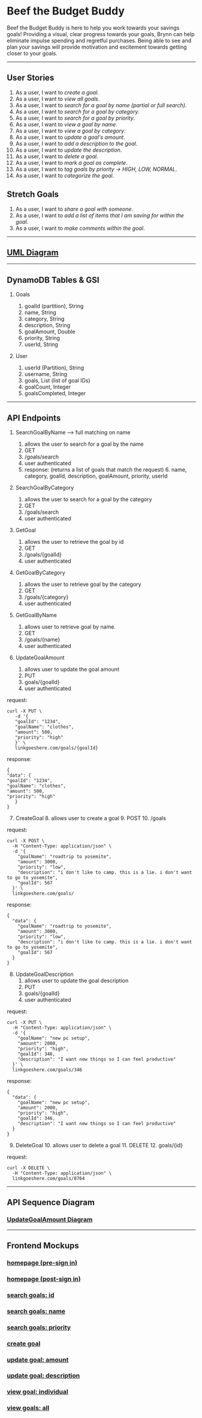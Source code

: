 # Beef the Budget Buddy
Beef the Budget Buddy is here to help you work towards your savings goals! Providing a visual, clear
progress towards your goals, Brynn can help eliminate impulse spending and regretful purchases. Being able to
see and plan your savings will provide motivation and excitement towards getting closer to your goals.

---

## User Stories

1. As a user, I want to *create a goal*.
2. As a user, I want to *view all goals*.
3. As a user, I want to *search for a goal by name (partial or full search)*.
4. As a user, I want to *search for a goal by category*.
5. As a user, I want to *search for a goal by priority*.
6. As a user, I want to *view a goal by name*.
7. As a user, I want to *view a goal by category*.
8. As a user, I want to *update a goal's amount*.
9. As a user, I want to *add a description to the goal*.
10. As a user, I want to *update the description*.
11. As a user, I want to *delete a goal*.
12. As a user, I want to *mark a goal as complete*.
13. As a user, I want to *tag goals by priority -> HIGH, LOW, NORMAL*.
14. As a user, I want to *categorize the goal*.

## Stretch Goals
1. As a user, I want to *share a goal with someone*.
2. As a user, I want to *add a list of items that I am saving for within the goal*.
3. As a user, I want to *make comments within the goal*.

---

## [UML Diagram](./beefUML.puml)

---

## DynamoDB Tables & GSI
1. Goals
      1. goalId (partition), String
      2. name, String
      3. category, String
      4. description, String
      5. goalAmount, Double
      6. priority, String
      7. userId, String

2. User
   1. userId (Partition), String
   2. username, String
   3. goals, List<String> (list of goal IDs)
   4. goalCount, Integer
   5. goalsCompleted, Integer   

---
## API Endpoints

1. SearchGoalByName --> full matching on name
   1. allows the user to search for a goal by the name
   2. GET
   3. /goals/search
   4. user authenticated
   5. response: (returns a list of goals that match the request)
      6. name, category, goalId, description, goalAmount, priority, userId


2. SearchGoalByCategory
   1. allows the user to search for a goal by the category
   2. GET
   3. /goals/search
   4. user authenticated


3. GetGoal
   1. allows the user to retrieve the goal by id
   2. GET
   3. /goals/{goalId}
   4. user authenticated


4. GetGoalByCategory
   1. allows the user to retrieve goal by the category
   2. GET
   3. /goals/{category}
   4. user authenticated


5. GetGoalByName
   1. allows user to retrieve goal by name. 
   2. GET
   3. /goals/{name}
   4. user authenticated


6. UpdateGoalAmount
   1. allows user to update the goal amount
   2. PUT 
   3. goals/{goalId}
   4. user authenticated

request:
   ``` 
   curl -X PUT \
      -d '{
      "goalId": "1234",
      "goalName": "clothes",
      "amount": 500,
      "priority": "high"
      }' \
      linkgoeshere.com/goals/{goalId}
   ```
   response: 
   ```
   {
   "data": {
   "goalId": "1234",
   "goalName": "clothes",
   "amount": 500,
   "priority": "high"
      }
   }
   ```


7. CreateGoal
   8. allows user to create a goal
   9. POST 
   10. /goals
   
request: 
```
curl -X POST \
  -H "Content-Type: application/json" \
  -d '{
    "goalName": "roadtrip to yosemite",
    "amount": 3000,
    "priority": "low",
    "description": "i don't like to camp. this is a lie. i don't want to go to yosemite",
    "goalId": 567
  }' \
  linkgoeshere.com/goals/
```

response:

```
{
  "data": {
    "goalName": "roadtrip to yosemite",
    "amount": 3000,
    "priority": "low",
    "description": "i don't like to camp. this is a lie. i don't want to go to yosemite",
    "goalId": 567
  }
}

```

8. UpdateGoalDescription
   1. allows user to update the goal description
   2. PUT
   3. goals/{goalId}
   4. user authenticated

request:
```
curl -X PUT \
  -H "Content-Type: application/json" \
  -d '{
    "goalName": "new pc setup",
    "amount": 2000,
    "priority": "high",
    "goalId": 346,
    "description": "I want new things so I can feel productive"
  }' \
  linkgoeshere.com/goals/346
```
response:
```
{
  "data": {
    "goalName": "new pc setup",
    "amount": 2000,
    "priority": "high",
    "goalId": 346,
    "description": "I want new things so I can feel productive"
  }
}
```

9. DeleteGoal
   10. allows user to delete a goal
   11. DELETE
   12. goals/{id}

request:
```
curl -X DELETE \
  -H "Content-Type: application/json" \
  linkgoeshere.com/goals/8764

```

---

## API Sequence Diagram
### [UpdateGoalAmount Diagram](./UpdateGoalAmount.puml)

---

## Frontend Mockups
### [homepage (pre-sign in)](https://drive.google.com/file/d/1luc3l847YyylJEnVvQT25GrIRWsNIBlP/view)
### [homepage (post-sign in)](https://drive.google.com/file/d/1bXn9LaPONFeWswCNDeL_f_Aol_HkbN5B/view)
### [search goals: id](https://drive.google.com/file/d/1kS6i15X9DpGzr84PeV4Ulun8q3FkNTn1/view)
### [search goals: name](https://drive.google.com/file/d/1_9ex_S747rrqW9XJBd_siC3fRWoOKQom/view)
### [search goals: priority](https://drive.google.com/file/d/17s_zNsqEiChXV0Bq9DDSWjsg8AcxyXPt/view)
### [create goal](https://drive.google.com/file/d/16N61tSAEB44XCj7DYY0ZcZ86vnIINMet/view)
### [update goal: amount](https://drive.google.com/file/d/1ShU4d-4aACRpYcp8r7PYFvZOmlQm6Yh8/view)
### [update goal: description](https://drive.google.com/file/d/1e0j9x1BqRva_wEeLJQb-fttMCV70I7hi/view)
### [view goal: individual](https://drive.google.com/file/d/1JUEwRS1FiVTDCak4oSTLl1yLeKju9XOI/view)
### [view goals: all](https://drive.google.com/file/d/1rNn5x6cV8UiUiGn82skcs5fQ8IH5kTeY/view)